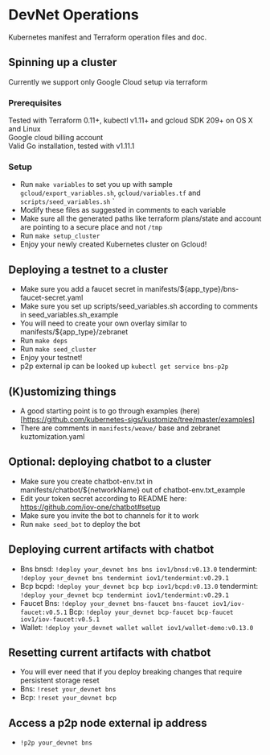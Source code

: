 # DevNet Operations
Kubernetes manifest and Terraform operation files and doc.

## Spinning up a cluster
Currently we support only Google Cloud setup via terraform

### Prerequisites
Tested with Terraform 0.11+, kubectl v1.11+ and gcloud SDK 209+ on OS X and Linux  
Google cloud billing account  
Valid Go installation, tested with v1.11.1  

### Setup
* Run `make variables` to set you up with sample `gcloud/export_variables.sh`, `gcloud/variables.tf` and `scripts/seed_variables.sh`
`
* Modify these files as suggested in comments to each variable  
* Make sure all the generated paths like terraform plans/state and account are pointing to a secure place and not `/tmp`  
* Run `make setup_cluster`
* Enjoy your newly created Kubernetes cluster on Gcloud!

## Deploying a testnet to a cluster
* Make sure you add a faucet secret in manifests/${app_type}/bns-faucet-secret.yaml
* Make sure you set up scripts/seed_variables.sh according to comments in seed_variables.sh_example
* You will need to create your own overlay similar to manifests/${app_type}/zebranet
* Run `make deps`
* Run `make seed_cluster`
* Enjoy your testnet!
* p2p external ip can be looked up `kubectl get service bns-p2p`

## (K)ustomizing things
* A good starting point is to go through examples (here)[https://github.com/kubernetes-sigs/kustomize/tree/master/examples]
* There are comments in `manifests/weave/` base and zebranet kuztomization.yaml

## Optional: deploying chatbot to a cluster
* Make sure you create chatbot-env.txt in manifests/chatbot/${networkName} out of chatbot-env.txt_example
* Edit your token secret according to README here: https://github.com/iov-one/chatbot#setup
* Make sure you invite the bot to channels for it to work
* Run `make seed_bot` to deploy the bot

## Deploying current artifacts with chatbot
* Bns bnsd: `!deploy your_devnet bns bns iov1/bnsd:v0.13.0` tendermint: `!deploy your_devnet bns tendermint iov1/tendermint:v0.29.1`
* Bcp bcpd: `!deploy your_devnet bcp bcp iov1/bcpd:v0.13.0` tendermint: `!deploy your_devnet bcp tendermint iov1/tendermint:v0.29.1`
* Faucet Bns: `!deploy your_devnet bns-faucet bns-faucet iov1/iov-faucet:v0.5.1` Bcp: `!deploy your_devnet bcp-faucet bcp-faucet iov1/iov-faucet:v0.5.1`
* Wallet: `!deploy your_devnet wallet wallet iov1/wallet-demo:v0.13.0`

## Resetting current artifacts with chatbot
* You will ever need that if you deploy breaking changes that require persistent storage reset
* Bns: `!reset your_devnet bns`
* Bcp: `!reset your_devnet bcp`

## Access a p2p node external ip address
* `!p2p your_devnet bns`